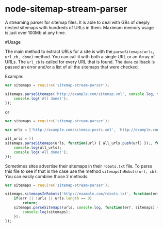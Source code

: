 # node-sitemap-stream-parser
A streaming parser for sitemap files. It is able to deal with GBs of deeply nested sitemaps with hundreds of URLs in them. Maximum memory usage is just over 100Mb at any time.

#Usage

The main method to extract URLs for a site is with the `parseSitemaps(urls, url_cb, done)` method. You can call it with both a single URL or an Array of URLs. The `url_cb` is called for every URL that is found. The `done` callback is passed an error and/or a list of all the sitemaps that were checked.

Example:

``` javascript
var sitemaps = require('sitemap-stream-parser');

sitemaps.parseSitemaps('http://example.com/sitemap.xml', console.log, function(err, sitemaps) {
    console.log('All done!');
});
```

or 

``` javascript
var sitemaps = require('sitemap-stream-parser');

var urls = ['http://example.com/sitemap-posts.xml', 'http://example.com/sitemap-pages.xml']

all_urls = []
sitemaps.parseSitemaps(urls, function(url) { all_urls.push(url) });, function(err, sitemaps) {
    console.log(all_urls);
    console.log('All done!');
});
```

Sometimes sites advertise their sitemaps in their `robots.txt` file. To parse this file to see if that is the case use the method `sitemapsInRobots(url, cb)`. You can easily combine those 2 methods.

``` javascript
var sitemaps = require('sitemap-stream-parser');

sitemaps.sitemapsInRobots('http://example.com/robots.txt', function(err, urls) {
    if(err || !urls || urls.length == 0)
        return;
    sitemaps.parseSitemaps(urls, console.log, function(err, sitemaps) {
        console.log(sitemaps);
    });
});
